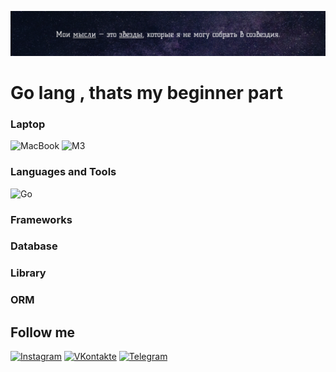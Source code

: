 [![Header](https://github.com/NeVajnoKak/Beginner-GoLang/blob/main/assets/golang.png)](https://www.youtube.com/watch?v=HLHJFICvytI)


# Go lang , thats my beginner part

### Laptop
![MacBook](https://img.shields.io/badge/Macbook-01060D?style=for-the-badge&logo=Apple&logoColor=#000000)
![M3](https://img.shields.io/badge/M3&nbsp;Pro-01060D?style=for-the-badge)

### Languages and Tools


![Go](https://img.shields.io/badge/Go-01060D?style=for-the-badge&logo=go)



### Frameworks

<!-- ![ASP Net Core](https://img.shields.io/badge/ASP&nbsp;Net&nbsp;Core-01060D?style=for-the-badge&logo=dotnet)
![Vue](https://img.shields.io/badge/Vue-01060D?style=for-the-badge&logo=vuedotjs) -->


### Database

<!-- ![MySql](https://img.shields.io/badge/MySql-01060D?style=for-the-badge&logo=mysql) -->

### Library

<!-- ![Vuex](https://img.shields.io/badge/Vuex-01060D?style=for-the-badge) -->

### ORM

<!-- ![EntityFramework](https://img.shields.io/badge/Entity&nbsp;Framework-01060D?style=for-the-badge) -->

## Follow me

[![Instagram](https://img.shields.io/badge/Instagram-01060D?style=for-the-badge&logo=instagram&logoColor=FF66FF)](https://www.instagram.com/massainovvv/)
[![VKontakte](https://img.shields.io/badge/VKontakte-01060D?style=for-the-badge&logo=VK&logoColor=0D47A1)](https://vk.com/mierko)
[![Telegram](https://img.shields.io/badge/Telegram-01060D?style=for-the-badge&logo=Telegram&logoColor=80DEEA)](https://t.me/erkeeeeeeeeeeeeeeeeeeee)